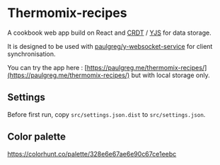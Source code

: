 # Thermomix-recipes

A cookbook web app build on React and [CRDT](https://en.wikipedia.org/wiki/Conflict-free_replicated_data_type) / [YJS](https://docs.yjs.dev/) for data storage.

It is designed to be used with [paulgreg/y-websocket-service](https://github.com/paulgreg/y-websocket-service) for client synchronisation.

You can try the app here : [https://paulgreg.me/thermomix-recipes/](https://paulgreg.me/thermomix-recipes/) but with local storage only.

## Settings

Before first run, copy `src/settings.json.dist` to `src/settings.json`.

## Color palette

https://colorhunt.co/palette/328e6e67ae6e90c67ce1eebc